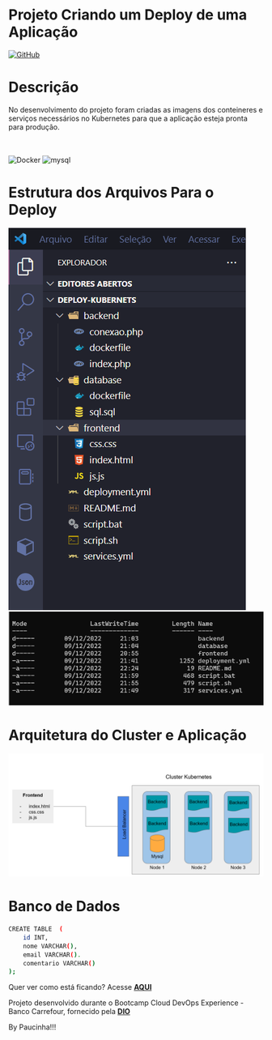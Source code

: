 # Projeto Criando um Deploy de uma Aplicação

[![GitHub](https://img.shields.io/github/license/Paucinha/projeto-docker)](https://github.com/Paucinha/projeto-deploy/blob/master/LICENSE)

# Descrição

No desenvolvimento do projeto foram criadas as imagens dos conteineres e serviços necessários no Kubernetes para que a aplicação esteja pronta para produção. 

##

<div style="display: inline_block"><br>  
  <img align="center" alt="Docker" height="80" width="90" src="https://cdn.jsdelivr.net/gh/devicons/devicon/icons/docker/docker-original.svg">
<img align="center" alt="mysql" height="80" width="90 "src="https://cdn.jsdelivr.net/gh/devicons/devicon/icons/mysql/mysql-plain-wordmark.svg" />
</div>
                                                                        
##    

# Estrutura dos Arquivos Para o Deploy

![Estrutura 1](https://github.com/Paucinha/assets/blob/master/Estrutura%20dos%20arquivos%20para%20o%20deploy.png?raw=true) ![Estrutura 2](https://raw.githubusercontent.com/Paucinha/assets/master/Estrutura%20dos%20arquivos%202.png)

# Arquitetura do Cluster e Aplicação

![Arquitetura](https://github.com/Paucinha/assets/blob/master/Arquitetura%20do%20cluster%20e%20aplica%C3%A7%C3%A3o.png?raw=true)

# Banco de Dados

```bash
CREATE TABLE  (
    id INT,
    nome VARCHAR(),
    email VARCHAR().
    comentario VARCHAR()
);
```

Quer ver como está ficando? Acesse [**AQUI**]()

Projeto desenvolvido durante o Bootcamp Cloud DevOps Experience - Banco Carrefour, fornecido pela [**DIO**](https://www.dio.me/)

By Paucinha!!!
